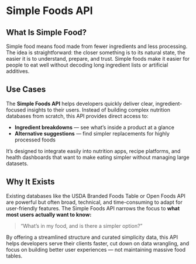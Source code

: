 # Simple Foods API

## What Is Simple Food?

Simple food means food made from fewer ingredients and less processing. The idea is straightforward: the closer something is to its natural state, the easier it is to understand, prepare, and trust. Simple foods make it easier for people to eat well without decoding long ingredient lists or artificial additives.

## Use Cases

The **Simple Foods API** helps developers quickly deliver clear, ingredient-focused insights to their users.
Instead of building complex nutrition databases from scratch, this API provides direct access to:

- **Ingredient breakdowns** — see what’s inside a product at a glance
- **Alternative suggestions** — find simpler replacements for highly processed foods

It’s designed to integrate easily into nutrition apps, recipe platforms, and health dashboards that want to make eating simpler without managing large datasets.

## Why It Exists

Existing databases like the USDA Branded Foods Table or Open Foods API are powerful but often broad, technical, and time-consuming to adapt for user-friendly features.
The Simple Foods API narrows the focus to **what most users actually want to know:**

> “What’s in my food, and is there a simpler option?”

By offering a streamlined structure and curated simplicity data, this API helps developers serve their clients faster, cut down on data wrangling, and focus on building better user experiences — not maintaining massive food tables.
